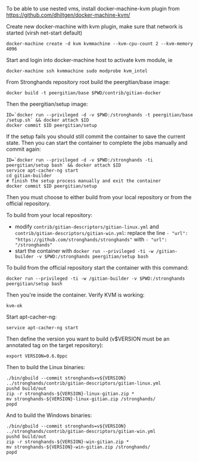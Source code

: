 To be able to use nested vms, install docker-machine-kvm plugin from https://github.com/dhiltgen/docker-machine-kvm/

Create new docker-machine with kvm plugin, make sure that network is started (virsh net-start default)

	docker-machine create -d kvm kvmmachine --kvm-cpu-count	2 --kvm-memory 4096

Start and login into docker-machine host to activate kvm module, ie

	docker-machine ssh kvmmachine sudo modprobe kvm_intel

From Stronghands repository root build the peergitian/base image:

    docker build -t peergitian/base $PWD/contrib/gitian-docker

Then the peergitian/setup image:

    ID=`docker run --privileged -d -v $PWD:/stronghands -t peergitian/base /setup.sh` && docker attach $ID
    docker commit $ID peergitian/setup

If the setup fails you should still commit the container to save the current state. Then you can start the container to complete the jobs manually and commit again:

    ID=`docker run --privileged -d -v $PWD:/stronghands -ti peergitian/setup bash` && docker attach $ID
    service apt-cacher-ng start
    cd gitian-builder
    # finish the setup process manually and exit the container
    docker commit $ID peergitian/setup


Then you must choose to either build from your local repository or from the official repository.

To build from your local repository:

* modify `contrib/gitian-descriptors/gitian-linux.yml` and `contrib/gitian-descriptors/gitian-win.yml`: replace the line `- "url": "https://github.com/stronghands/stronghands"` with `- "url": "/stronghands"`
* start the container with `docker run --privileged -ti -w /gitian-builder -v $PWD:/stronghands peergitian/setup bash`

To build from the official repository start the container with this command:

    docker run --privileged -ti -w /gitian-builder -v $PWD:/stronghands peergitian/setup bash

Then you're inside the container. Verify KVM is working:

    kvm-ok

Start apt-cacher-ng:

    service apt-cacher-ng start

Then define the version you want to build (v$VERSION must be an annotated tag on the target repository):

    export VERSION=0.6.0ppc

Then to build the Linux binaries:

    ./bin/gbuild --commit stronghands=v${VERSION} ../stronghands/contrib/gitian-descriptors/gitian-linux.yml
    pushd build/out
    zip -r stronghands-${VERSION}-linux-gitian.zip *
    mv stronghands-${VERSION}-linux-gitian.zip /stronghands/
    popd

And to build the Windows binaries:

    ./bin/gbuild --commit stronghands=v${VERSION} ../stronghands/contrib/gitian-descriptors/gitian-win.yml
    pushd build/out
    zip -r stronghands-${VERSION}-win-gitian.zip *
    mv stronghands-${VERSION}-win-gitian.zip /stronghands/
    popd
